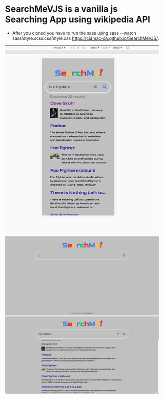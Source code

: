 # SearchMeVJS is a vanilla js Searching App using wikipedia API
- After you cloned you have to run the sass using sass --watch sass/style.scss:css/style.css
https://ciamac-da.github.io/SearchMeVJS/.

![](readmeImage/1.jpg)
![](readmeImage/2.jpg)
![](readmeImage/3.jpg)

